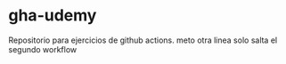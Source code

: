 # gha-udemy
Repositorio para ejercicios de github actions.
meto otra linea solo salta el segundo workflow
